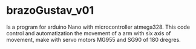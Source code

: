 # brazoGustav_v01
Is a program for arduino Nano with microcontroller atmega328. This code control and automatization the movement of a arm with six axis of movement, make with servo motors MG955 and SG90 of 180 dregres.
